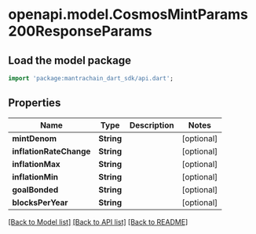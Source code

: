 # openapi.model.CosmosMintParams200ResponseParams

## Load the model package
```dart
import 'package:mantrachain_dart_sdk/api.dart';
```

## Properties
Name | Type | Description | Notes
------------ | ------------- | ------------- | -------------
**mintDenom** | **String** |  | [optional] 
**inflationRateChange** | **String** |  | [optional] 
**inflationMax** | **String** |  | [optional] 
**inflationMin** | **String** |  | [optional] 
**goalBonded** | **String** |  | [optional] 
**blocksPerYear** | **String** |  | [optional] 

[[Back to Model list]](../README.md#documentation-for-models) [[Back to API list]](../README.md#documentation-for-api-endpoints) [[Back to README]](../README.md)


